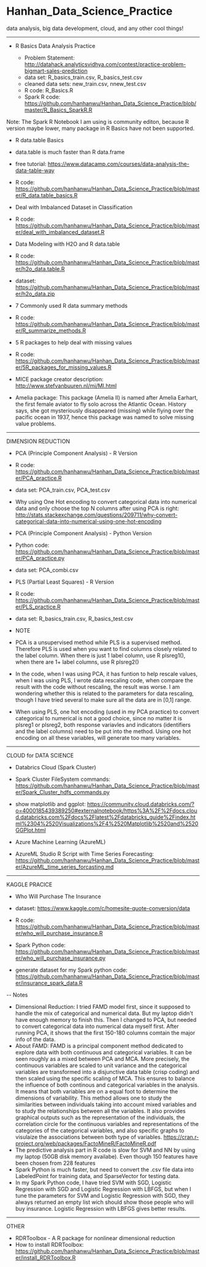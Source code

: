 # Hanhan_Data_Science_Practice
data analysis, big data development, cloud, and any other cool things!


********************************************

* R Basics Data Analysis Practice

  * Problem Statement: http://datahack.analyticsvidhya.com/contest/practice-problem-bigmart-sales-prediction
  * data set: R_basics_train.csv, R_basics_test.csv
  * cleaned data sets: new_train.csv, nnew_test.csv
  * R code: R_Basics.R
  * Spark R code: https://github.com/hanhanwu/Hanhan_Data_Science_Practice/blob/master/R_Basics_SparkR.R
 
Note: The Spark R Notebook I am using is community editon, because R version maybe lower, many package in R Basics have not been supported.


* R data.table Basics

 * data.table is much faster than R data.frame
 * free tutorial: https://www.datacamp.com/courses/data-analysis-the-data-table-way
 * R code: https://github.com/hanhanwu/Hanhan_Data_Science_Practice/blob/master/R_data.table_basics.R


* Deal with Imbalanced Dataset in Classification

 * R code: https://github.com/hanhanwu/Hanhan_Data_Science_Practice/blob/master/deal_with_imbalanced_dataset.R
 

* Data Modeling with H2O and R data.table

 * R code: https://github.com/hanhanwu/Hanhan_Data_Science_Practice/blob/master/h2o_data.table.R
 * dataset: https://github.com/hanhanwu/Hanhan_Data_Science_Practice/blob/master/h2o_data.zip
 

* 7 Commonly used R data summary methods

 * R code: https://github.com/hanhanwu/Hanhan_Data_Science_Practice/blob/master/R_summarize_methods.R


* 5 R packages to help deal with missing values
 
 * R code: https://github.com/hanhanwu/Hanhan_Data_Science_Practice/blob/master/5R_packages_for_missing_values.R
 * MICE package creator description: http://www.stefvanbuuren.nl/mi/MI.html
 * Amelia package: This package (Amelia II) is named after Amelia Earhart, the first female aviator to fly solo across the Atlantic Ocean. History says, she got mysteriously disappeared (missing) while flying over the pacific ocean in 1937, hence this package was named to solve missing value problems.  

********************************************

DIMENSION REDUCTION

* PCA (Principle Component Analysis) - R Version

 * R code: https://github.com/hanhanwu/Hanhan_Data_Science_Practice/blob/master/PCA_practice.R
 * data set: PCA_train.csv, PCA_test.csv
 * Why using One Hot encoding to convert categorical data into numerical data and only choose the top N columns after using PCA is right: http://stats.stackexchange.com/questions/209711/why-convert-categorical-data-into-numerical-using-one-hot-encoding

* PCA (Principle Component Analysis) - Python Version

 * Python code: https://github.com/hanhanwu/Hanhan_Data_Science_Practice/blob/master/PCA_practice.py
 * data set: PCA_combi.csv
 
* PLS (Partial Least Squares) - R Version

 * R code: https://github.com/hanhanwu/Hanhan_Data_Science_Practice/blob/master/PLS_practice.R
 * data set: R_basics_train.csv, R_basics_test.csv

* NOTE
 * PCA is a unsupervised method while PLS is a supervised method. Therefore PLS is used when you want to find columns closely related to the label column. When there is just 1 label column, use R plsreg1(), when there are 1+ label columns, use R plsreg2()
 * In the code, when I was using PCA, it has funtion to help rescale values, when I was using PLS, I wrote data rescaling code, when compare the result with the code without rescaling, the result was worse. I am wondering whether this is related to the parameters for data rescaling, though I have tried several to make sure all the data are in [0,1] range.
 * When using PLS, one hot encoding (used in my PCA practice) to convert categorical to numerical is not a good choice, since no matter it is plsreg1 or plsreg2, both response variavles and indicators (identifiers and the label columns) need to be put into the method. Using one hot encoding on all these variables, will generate too many variables.

********************************************

CLOUD for DATA SCIENCE

* Databrics Cloud (Spark Cluster)
 
 * Spark Cluster FileSystem commands:
 https://github.com/hanhanwu/Hanhan_Data_Science_Practice/blob/master/Spark_Cluster_hdfs_commands.py
 * show matplotlib and ggplot: https://community.cloud.databricks.com/?o=4000185439389250#externalnotebook/https%3A%2F%2Fdocs.cloud.databricks.com%2Fdocs%2Flatest%2Fdatabricks_guide%2Findex.html%2304%2520Visualizations%2F4%2520Matplotlib%2520and%2520GGPlot.html


* Azure Machine Learning (AzureML)
  
 * AzureML Studio R Script with Time Series Forecasting: https://github.com/hanhanwu/Hanhan_Data_Science_Practice/blob/master/AzureML_time_series_forcasting.md


********************************************

KAGGLE PRACICE

* Who Will Purchase The Insurance

 * dataset: https://www.kaggle.com/c/homesite-quote-conversion/data
 * R code: https://github.com/hanhanwu/Hanhan_Data_Science_Practice/blob/master/who_will_purchase_insurance.R
 * Spark Python code: https://github.com/hanhanwu/Hanhan_Data_Science_Practice/blob/master/who_will_purchase_insurance.py
 * generate dataset for my Spark python code: https://github.com/hanhanwu/Hanhan_Data_Science_Practice/blob/master/insurance_spark_data.R
 
 -- Notes
 * Dimensional Reduction: I tried FAMD model first, since it supposed to handle the mix of categorical and numerical data. But my laptop didn't have enough memory to finish this. Then I changed to PCA, but needed to convert categorical data into numerical data myself first. After running PCA, it shows that the first 150-180 columns comtain the major info of the data.
 * About FAMD: FAMD is a principal component method dedicated to explore data with both continuous and categorical variables. It can be seen roughly as a mixed between PCA and MCA. More precisely, the continuous variables are scaled to unit variance and the categorical variables are transformed into a disjunctive data table (crisp coding) and then scaled using the specific scaling of MCA. This ensures to balance the influence of both continous and categorical variables in the analysis. It means that both variables are on a equal foot to determine the dimensions of variability. This method allows one to study the similarities between individuals taking into account mixed variables and to study the relationships between all the variables. It also provides graphical outputs such as the representation of the individuals, the correlation circle for the continuous variables and representations of the categories of the categorical variables, and also specific graphs to visulaize the associations between both type of variables. https://cran.r-project.org/web/packages/FactoMineR/FactoMineR.pdf
 * The predictive analysis part in R code is slow for SVM and NN by using my laptop (50GB disk memory availabe). Even though 150 features have been chosen from 228 features
 * Spark Python is much faster, but need to convert the .csv file data into LabeledPoint for training data, and SparseVector for testing data.
 * In my Spark Python code, I have tried SVM with SGD, Logistic Regression with SGD and Logistic Regression with LBFGS, but when I tune the parameters for SVM and Logistic Regression with SGD, they always returned an empty list wich should show those people who will buy insurance. Logistic Regression with LBFGS gives better results.


*********************************************

OTHER

* RDRToolbox - A R package for nonlinear dimensional reduction
 * How to install RDRToolbox: https://github.com/hanhanwu/Hanhan_Data_Science_Practice/blob/master/install_RDRToolbox.R
